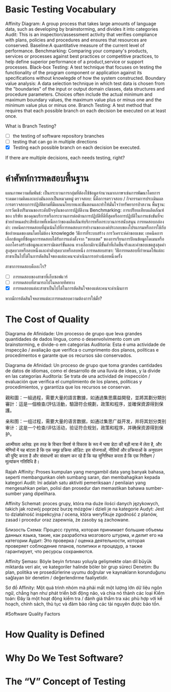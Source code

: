 <!--
{
"name": "basic-concepts",
"version" : "0.1",
"title" : "Basic Concepts of Software Testing",
"description" : "Lorem ipsum dolor sit amet, consectetur adipiscing elit. Vivamus eget efficitur felis, vel volutpat nisl. Etiam vulputate posuere nunc a efficitu.",
"homepage" : "https://www.libertymutual.com/",
"freshnessDate" : 2015-10-20,
"license" : "All Rights Reserved"
}
-->

<!-- @section -->
# Basic Testing Vocabulary

Affinity Diagram: A group process that takes large amounts of language data, such as developing by brainstorming, and divides it into categories
Audit: This is an inspection/assessment activity that verifies compliance with plans, policies and procedures and ensures that resources are conserved.
Baseline:A quantitative measure of the current level of performance.
Benchmarking: Comparing your company's products, services or processes against best practices or competitive practices, to help define superior performance of a product,service or support processes.
Black-box Testing: A test technique that focuses on testing the functionality of the program component or application against its specifications without knowlegde of how the system constructed.
Boundary value analysis: A data selection technique in which test data is chosen from the "boundaries" of the input or output domain classes, data structures and procedure parameters. Choices often include the actual minimum and maximum boundary values, the maximum value plus or minus one and the minimum value plus or minus one.
Branch Testing: A test method that requires that each possible branch on each decision be executed on at least once.

<!-- @multipleChoice -->

What is Branch Testing?

- [ ] the testing of software repository branches
- [ ] testing that can go in multiple directions
- [X] Testing each possible branch on each decision be executed.

If there are multiple decisions, each needs testing, right?  

<!-- @end -->


<!-- @section -->
# คำศัพท์การทดสอบพื้นฐาน

แผนภาพความสัมพันธ์: เป็นกระบวนการกลุ่มที่ต้องใช้ข้อมูลจำนวนมากภาษาเช่นการพัฒนาโดยการระดมความคิดและแบ่งมันออกเป็นหมวดหมู่
ตรวจสอบ: นี่คือการตรวจสอบ / กิจกรรมการประเมินผลการตรวจสอบการปฏิบัติตามที่มีแผนนโยบายและขั้นตอนและทำให้มั่นใจว่าทรัพยากรป่าสงวน
พื้นฐาน: การวัดเชิงปริมาณของระดับปัจจุบันของการปฏิบัติงาน
Benchmarking: การเปรียบเทียบผลิตภัณฑ์ของ บริษัท ของคุณบริการหรือกระบวนการต่อต้านการปฏิบัติที่ดีที่สุดหรือการปฏิบัติในการแข่งขันที่จะช่วยกำหนดประสิทธิภาพที่เหนือกว่าของผลิตภัณฑ์บริการหรือกระบวนการสนับสนุน
การทดสอบกล่องดำ: เทคนิคการทดสอบที่มุ่งเน้นไปที่การทดสอบการทำงานขององค์ประกอบของโปรแกรมหรือการใช้กับข้อกำหนดของตนโดยไม่ต้อง knowlegde วิธีการที่ระบบสร้าง
การวิเคราะห์ค่าขอบเขต: เทคนิคการเลือกข้อมูลที่ข้อมูลการทดสอบได้รับการแต่งตั้งจาก "ขอบเขต" ของการเรียนการป้อนข้อมูลโดเมนหรือออกโครงสร้างข้อมูลและพารามิเตอร์ขั้นตอน ทางเลือกมักจะมีขั้นต่ำที่เกิดขึ้นจริงและค่าขอบเขตสูงสุดค่าสูงสุดบวกหรือลบหนึ่งและค่าต่ำสุดบวกหรือลบหนึ่ง
การทดสอบสาขา: วิธีการทดสอบที่กำหนดให้แต่ละสาขาเป็นไปได้ในการตัดสินใจของแต่ละคนจะดำเนินการอย่างน้อยหนึ่งครั้ง

<!-- @multipleChoice -->

สาขาการทดสอบคืออะไร?

- [ ] การทดสอบของสาขาที่เก็บซอฟแวร์
- [ ] การทดสอบที่สามารถไปในหลายทิศทาง
- [X] การทดสอบแต่ละสาขาเป็นไปได้ในการตัดสินใจของแต่ละคนจะดำเนินการ

หากมีการตัดสินใจหลายแต่ละการทดสอบความต้องการใช่มั้ย?

<!-- @end -->

<!-- @section -->
# The Cost of Quality

Diagrama de Afinidade: Um processo de grupo que leva grandes quantidades de dados língua, como o desenvolvimento com um brainstorming, e divide-o em categorias
Auditoria: Esta é uma actividade de inspecção / avaliação que verifica o cumprimento dos planos, políticas e procedimentos e garante que os recursos são conservados.

Diagrama de Afinidad: Un proceso de grupo que toma grandes cantidades de datos de idiomas, como el desarrollo de una lluvia de ideas, y la divide en las categorías
Auditoría: Se trata de una actividad de inspección / evaluación que verifica el cumplimiento de los planes, políticas y procedimientos, y garantiza que los recursos se conservan.

親和圖：一組過程，需要大量的語言數據，如通過集思廣益開發，並將其劃分類別
審計：這是一個檢查/評估活動，驗證符合規劃，政策和程序，並確保資源得到保護。

亲和图：一组过程，需要大量的语言数据，如通过集思广益开发，并将其划分类别
审计：这是一个检查/评估活动，验证符合规划，政策和程序，并确保资源得到保护。

आत्मीयता आरेख: इस तरह के विचार विमर्श से विकास के रूप में भाषा डेटा की बड़ी मात्रा में लेता है, और श्रेणियों में यह बांटता है कि एक समूह प्रक्रिया
ऑडिट: इस योजनाओं, नीतियों और प्रक्रियाओं के अनुपालन की पुष्टि करता है और संसाधनों का संरक्षण कर रहे हैं कि यह सुनिश्चित करता है कि एक निरीक्षण / मूल्यांकन गतिविधि है।

Rajah Affinity: Proses kumpulan yang mengambil data yang banyak bahasa, seperti membangunkan oleh sumbang saran, dan membahagikan kepada kategori
Audit: Ini adalah satu aktiviti pemeriksaan / penilaian yang mengesahkan pelan, polisi dan prosedur dan memastikan bahawa sumber-sumber yang dipelihara.

Affinity Schemat: proces grupy, która ma duże ilości danych językowych, takich jak rozwój poprzez burzę mózgów i dzieli je na kategorie
Audyt: Jest to działalność inspekcyjna / ocena, która weryfikuje zgodność z planów, zasad i procedur oraz zapewnia, że zasoby są zachowane.

Близость Схема: Процесс группа, которая принимает большие объемы данных языка, такие, как разработка мозгового штурма, и делит его на категории
Аудит: Это проверка / оценка деятельности, которая проверяет соблюдение планов, политики и процедур, а также гарантирует, что ресурсы сохраняются.

Affinity Şeması: Böyle beyin fırtınası yoluyla gelişmekte olan dil büyük miktarda veri alır, ve kategoriler halinde böler bir grup süreci
Denetim: Bu plan, politika ve prosedürlerine uyumu doğrular ve kaynakların korunduğunu sağlayan bir denetim / değerlendirme faaliyetidir.

Sơ đồ Affinity: Một quá trình nhóm mà phải mất một lượng lớn dữ liệu ngôn ngữ, chẳng hạn như phát triển bởi động não, và chia nó thành các loại
Kiểm toán: Đây là một hoạt động kiểm tra / đánh giá thẩm tra xác phù hợp với kế hoạch, chính sách, thủ tục và đảm bảo rằng các tài nguyên được bảo tồn.

<!-- @section -->
#Software Quality Factors

<!-- @section -->
# How Quality is Defined

<!-- @section -->
# Why Do We Test Software?

<!-- @section -->
# The “V” Concept of Testing

